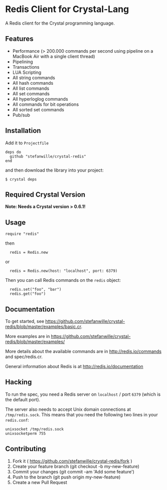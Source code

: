 Redis Client for Crystal-Lang
================================

A Redis client for the Crystal programming language.


## Features

- Performance (> 200.000 commands per second using pipeline on a MacBook Air with a single client thread)
- Pipelining
- Transactions
- LUA Scripting
- All string commands
- All hash commands
- All list commands
- All set commands
- All hyperloglog commands
- All commands for bit operations
- All sorted set commands
- Pub/sub


## Installation

Add it to `Projectfile`

```crystal
deps do
  github "stefanwille/crystal-redis"
end
```

and then download the library into your project:

```crystal
$ crystal deps
```


## Required Crystal Version


**Note: Needs a Crystal version > 0.6.1!**

## Usage

```crystal
require "redis"
```

then

```crystal
  redis = Redis.new
```
or

```crystal
  redis = Redis.new(host: "localhost", port: 6379)
```

Then you can call Redis commands on the `redis` object:

```crystal
  redis.set("foo", "bar")
  redis.get("foo")
```


## Documentation

To get started, see https://github.com/stefanwille/crystal-redis/blob/master/examples/basic.cr.

More examples are in https://github.com/stefanwille/crystal-redis/blob/master/examples/

More details about the available commands are in http://redis.io/commands and spec/redis.cr.

General information about Redis is at http://redis.io/documentation


## Hacking

To run the spec, you need a Redis server on `localhost` / port `6379` (which is the default port).

The server also needs to accept Unix domain connections at `/tmp/redis.sock`. This means that you need the following two lines in your `redis.conf`:

```
unixsocket /tmp/redis.sock
unixsocketperm 755
```


## Contributing

1. Fork it ( https://github.com/stefanwille/crystal-redis/fork )
2. Create your feature branch (git checkout -b my-new-feature)
3. Commit your changes (git commit -am 'Add some feature')
4. Push to the branch (git push origin my-new-feature)
5. Create a new Pull Request

